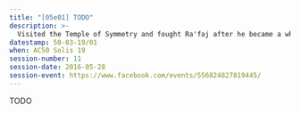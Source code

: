```yaml
---
title: "[05e01] TODO"
description: >-
  Visited the Temple of Symmetry and fought Ra'faj after he became a white dragon. Memory of the following few days are lost to flux poisoning.
datestamp: 50-03-19/01
when: AC50 Solis 19
session-number: 11
session-date: 2016-05-28
session-event: https://www.facebook.com/events/556824827819445/
---
```

TODO
